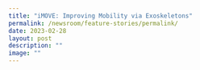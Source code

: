 ```yaml
---
title: "iMOVE: Improving Mobility via Exoskeletons"
permalink: /newsroom/feature-stories/permalink/
date: 2023-02-28
layout: post
description: ""
image: ""
---
```

